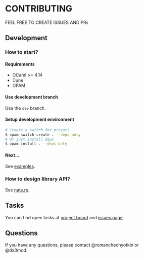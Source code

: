 # CONTRIBUTING

FEEL FREE TO CREATE ISSUES AND PRs

## Development

### How to start?

#### Requirements

- OCaml >= 4.14
- Dune
- OPAM

#### Use development branch

Use the `dev` branch.

#### Setup development environment

```sh
# Create a switch for project
$ opam switch create . --deps-only
# Or just install deps
$ opam install . --deps-only
```

#### Next...

See [examples](./examples/).

### How to design library API?

See [nats.rs](https://docs.rs/nats/latest/nats/).

## Tasks 

You can find open tasks at [project board](https://github.com/users/romanchechyotkin/projects/1) 
and [issues page](https://github.com/romanchechyotkin/nats.ocaml/issues).

## Questions

If you have any questions, please contact @romanchechyotkin or @dx3mod. 
